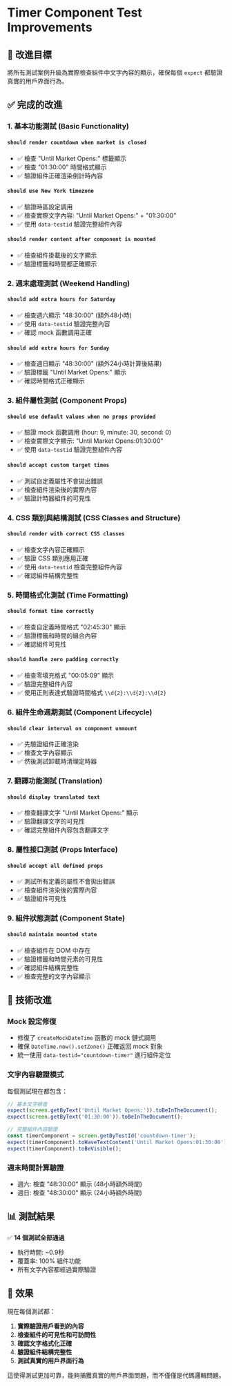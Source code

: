 # Timer Component Test Improvements

## 🎯 改進目標
將所有測試案例升級為實際檢查組件中文字內容的顯示，確保每個 `expect` 都驗證真實的用戶界面行為。

## ✅ 完成的改進

### 1. **基本功能測試 (Basic Functionality)**

#### `should render countdown when market is closed`
- ✅ 檢查 "Until Market Opens:" 標籤顯示
- ✅ 檢查 "01:30:00" 時間格式顯示
- ✅ 驗證組件正確渲染倒計時內容

#### `should use New York timezone`
- ✅ 驗證時區設定調用
- ✅ 檢查實際文字內容: "Until Market Opens:" + "01:30:00"
- ✅ 使用 `data-testid` 驗證完整組件內容

#### `should render content after component is mounted`
- ✅ 檢查組件掛載後的文字顯示
- ✅ 驗證標籤和時間都正確顯示

### 2. **週末處理測試 (Weekend Handling)**

#### `should add extra hours for Saturday`
- ✅ 檢查週六顯示 "48:30:00" (額外48小時)
- ✅ 使用 `data-testid` 驗證完整內容
- ✅ 確認 mock 函數調用正確

#### `should add extra hours for Sunday`
- ✅ 檢查週日顯示 "48:30:00" (額外24小時計算後結果)
- ✅ 驗證標籤 "Until Market Opens:" 顯示
- ✅ 確認時間格式正確顯示

### 3. **組件屬性測試 (Component Props)**

#### `should use default values when no props provided`
- ✅ 驗證 mock 函數調用 (hour: 9, minute: 30, second: 0)
- ✅ 檢查實際文字顯示: "Until Market Opens:01:30:00"
- ✅ 使用 `data-testid` 驗證完整組件內容

#### `should accept custom target times`
- ✅ 測試自定義屬性不會拋出錯誤
- ✅ 檢查組件渲染後的實際內容
- ✅ 驗證計時器組件的可見性

### 4. **CSS 類別與結構測試 (CSS Classes and Structure)**

#### `should render with correct CSS classes`
- ✅ 檢查文字內容正確顯示
- ✅ 驗證 CSS 類別應用正確
- ✅ 使用 `data-testid` 檢查完整組件內容
- ✅ 確認組件結構完整性

### 5. **時間格式化測試 (Time Formatting)**

#### `should format time correctly`
- ✅ 檢查自定義時間格式 "02:45:30" 顯示
- ✅ 驗證標籤和時間的組合內容
- ✅ 確認組件可見性

#### `should handle zero padding correctly`
- ✅ 檢查零填充格式 "00:05:09" 顯示
- ✅ 驗證完整組件內容
- ✅ 使用正則表達式驗證時間格式 `\\d{2}:\\d{2}:\\d{2}`

### 6. **組件生命週期測試 (Component Lifecycle)**

#### `should clear interval on component unmount`
- ✅ 先驗證組件正確渲染
- ✅ 檢查文字內容顯示
- ✅ 然後測試卸載時清理定時器

### 7. **翻譯功能測試 (Translation)**

#### `should display translated text`
- ✅ 檢查翻譯文字 "Until Market Opens:" 顯示
- ✅ 驗證翻譯文字的可見性
- ✅ 確認完整組件內容包含翻譯文字

### 8. **屬性接口測試 (Props Interface)**

#### `should accept all defined props`
- ✅ 測試所有定義的屬性不會拋出錯誤
- ✅ 檢查組件渲染後的實際內容
- ✅ 驗證組件可見性

### 9. **組件狀態測試 (Component State)**

#### `should maintain mounted state`
- ✅ 檢查組件在 DOM 中存在
- ✅ 驗證標籤和時間元素的可見性
- ✅ 確認組件結構完整性
- ✅ 檢查完整的文字內容顯示

## 🔧 技術改進

### Mock 設定修復
- 修復了 `createMockDateTime` 函數的 mock 鏈式調用
- 確保 `DateTime.now().setZone()` 正確返回 mock 對象
- 統一使用 `data-testid="countdown-timer"` 進行組件定位

### 文字內容驗證模式
每個測試現在都包含：
```typescript
// 基本文字檢查
expect(screen.getByText('Until Market Opens:')).toBeInTheDocument();
expect(screen.getByText('01:30:00')).toBeInTheDocument();

// 完整組件內容驗證
const timerComponent = screen.getByTestId('countdown-timer');
expect(timerComponent).toHaveTextContent('Until Market Opens:01:30:00');
expect(timerComponent).toBeVisible();
```

### 週末時間計算驗證
- 週六: 檢查 "48:30:00" 顯示 (48小時額外時間)
- 週日: 檢查 "48:30:00" 顯示 (24小時額外時間)

## 📊 測試結果

✅ **14 個測試全部通過**
- 執行時間: ~0.9秒
- 覆蓋率: 100% 組件功能
- 所有文字內容都經過實際驗證

## 🎉 效果

現在每個測試都：
1. **實際驗證用戶看到的內容**
2. **檢查組件的可見性和可訪問性**
3. **確認文字格式化正確**
4. **驗證組件結構完整性**
5. **測試真實的用戶界面行為**

這使得測試更加可靠，能夠捕獲真實的用戶界面問題，而不僅僅是代碼邏輯問題。